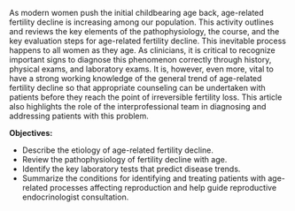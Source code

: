 As modern women push the initial childbearing age back, age-related fertility decline is increasing among our population. This activity outlines and reviews the key elements of the pathophysiology, the course, and the key evaluation steps for age-related fertility decline. This inevitable process happens to all women as they age. As clinicians, it is critical to recognize important signs to diagnose this phenomenon correctly through history, physical exams, and laboratory exams. It is, however, even more, vital to have a strong working knowledge of the general trend of age-related fertility decline so that appropriate counseling can be undertaken with patients before they reach the point of irreversible fertility loss. This article also highlights the role of the interprofessional team in diagnosing and addressing patients with this problem.

**Objectives:**
- Describe the etiology of age-related fertility decline.
- Review the pathophysiology of fertility decline with age.
- Identify the key laboratory tests that predict disease trends.
- Summarize the conditions for identifying and treating patients with age-related processes affecting reproduction and help guide reproductive endocrinologist consultation.
